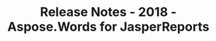 ﻿---
title: Release Notes - 2018 - Aspose.Words for JasperReports
articleTitle: Release Notes - 2018
linktitle: Release Notes - 2018
description: "Release Notes - 2018 – learn about the latest updates and fixes."
type: docs
weight: 30
url: /jasperreports/release-notes-2018/
---


